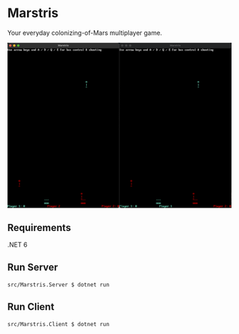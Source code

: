 ﻿# Marstris

Your everyday colonizing-of-Mars multiplayer game.

![Marstris](marstris.png)

## Requirements
.NET 6

## Run Server
`src/Marstris.Server $ dotnet run`  

## Run Client
`src/Marstris.Client $ dotnet run`  
